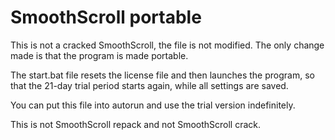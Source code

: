 # SmoothScroll portable

This is not a cracked SmoothScroll,
the file is not modified.
The only change made is that the program is made portable.

The start.bat file resets the license file
and then launches the program,
so that the 21-day trial period starts again, while all settings are saved.

You can put this file into autorun
and use the trial version indefinitely.

This is  not SmoothScroll repack
and not SmoothScroll crack.
